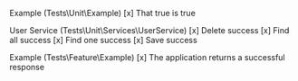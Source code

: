 Example (Tests\Unit\Example)
 [x] That true is true

User Service (Tests\Unit\Services\UserService)
 [x] Delete success
 [x] Find all success
 [x] Find one success
 [x] Save success

Example (Tests\Feature\Example)
 [x] The application returns a successful response

